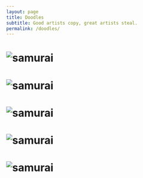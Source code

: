 ```yaml
---
layout: page
title: Doodles
subtitle: Good artists copy, great artists steal.
permalink: /doodles/
---
```


# ![samurai](https://pbs.twimg.com/media/BFtWLSQCUAA-eJL.jpg:large)

# ![samurai](https://dl.dropboxusercontent.com/u/4624160/sketch01.png)

# ![samurai](http://fc09.deviantart.net/fs71/f/2013/197/4/d/samurai_by_jupenz-d6dq2v6.png)

# ![samurai](http://fc08.deviantart.net/fs71/f/2013/197/a/2/hiccup_by_jupenz-d6drcmz.png)

# ![samurai](https://d13yacurqjgara.cloudfront.net/users/220424/screenshots/1924097/aa.png)
